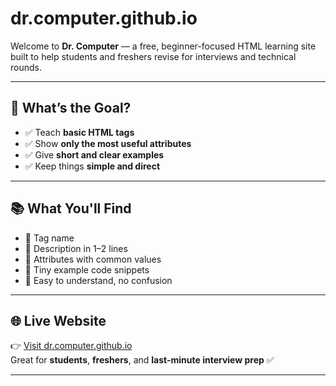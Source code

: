 # dr.computer.github.io

Welcome to **Dr. Computer** — a free, beginner-focused HTML learning site built to help students and freshers revise for interviews and technical rounds.

---

## 🎯 What’s the Goal?

- ✅ Teach **basic HTML tags**
- ✅ Show **only the most useful attributes**
- ✅ Give **short and clear examples**
- ✅ Keep things **simple and direct**

---

## 📚 What You'll Find

- 📄 Tag name  
- 🔸 Description in 1–2 lines  
- 🧩 Attributes with common values  
- 🧪 Tiny example code snippets  
- 🧠 Easy to understand, no confusion

---

## 🌐 Live Website

👉 [Visit dr.computer.github.io](https://robot-04.github.io/dr.computer.github.io/)  
Great for **students**, **freshers**, and **last-minute interview prep** ✅

---
